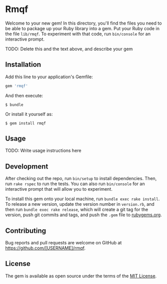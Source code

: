 # Rmqf

Welcome to your new gem! In this directory, you'll find the files you need to be able to package up your Ruby library into a gem. Put your Ruby code in the file `lib/rmqf`. To experiment with that code, run `bin/console` for an interactive prompt.

TODO: Delete this and the text above, and describe your gem

## Installation

Add this line to your application's Gemfile:

```ruby
gem 'rmqf'
```

And then execute:

    $ bundle

Or install it yourself as:

    $ gem install rmqf

## Usage

TODO: Write usage instructions here

## Development

After checking out the repo, run `bin/setup` to install dependencies. Then, run `rake rspec` to run the tests. You can also run `bin/console` for an interactive prompt that will allow you to experiment.

To install this gem onto your local machine, run `bundle exec rake install`. To release a new version, update the version number in `version.rb`, and then run `bundle exec rake release`, which will create a git tag for the version, push git commits and tags, and push the `.gem` file to [rubygems.org](https://rubygems.org).

## Contributing

Bug reports and pull requests are welcome on GitHub at https://github.com/[USERNAME]/rmqf.


## License

The gem is available as open source under the terms of the [MIT License](http://opensource.org/licenses/MIT).

